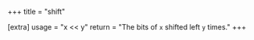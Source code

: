 +++
title = "shift"

[extra]
usage = "x << y"
return = "The bits of `x` shifted left `y` times."
+++